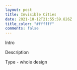 ```yaml
---
layout: post
title: Invisible Cities
date: 2021-10-12T21:55:59.826Z
title_color: "#ffffff"
comments: false
---
```

Intro

Description

Type - whole design